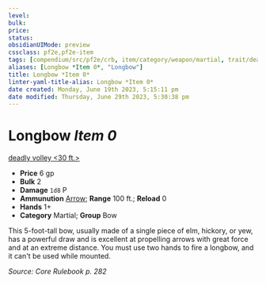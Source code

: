 ```yaml
---
level:
bulk:
price:
status:
obsidianUIMode: preview
cssclass: pf2e,pf2e-item
tags: [compendium/src/pf2e/crb, item/category/weapon/martial, trait/deadly-d10, trait/volley-30-ft]
aliases: [Longbow *Item 0*, "Longbow"]
title: Longbow *Item 0*
linter-yaml-title-alias: Longbow *Item 0*
date created: Monday, June 19th 2023, 5:15:11 pm
date modified: Thursday, June 29th 2023, 5:30:38 pm
---
```


# Longbow *Item 0*

[deadly <d10>](rules/traits/deadly.md) [volley <30 ft.>](rules/traits/volley.md)  

- **Price** 6 gp
- **Bulk** 2
- **Damage** `1d8` P
- **Ammunution** [Arrow](compendium/equipment/items/arrow.md); **Range** 100 ft.; **Reload** 0
- **Hands** 1+
- **Category** Martial; **Group** Bow

This 5-foot-tall bow, usually made of a single piece of elm, hickory, or yew, has a powerful draw and is excellent at propelling arrows with great force and at an extreme distance. You must use two hands to fire a longbow, and it can't be used while mounted.

*Source: Core Rulebook p. 282*

